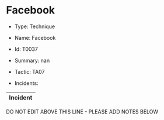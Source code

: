 # Facebook

* Type: Technique

* Name: Facebook

* Id: T0037

* Summary: nan

* Tactic: TA07

* Incidents:

| Incident |
| --------- |

DO NOT EDIT ABOVE THIS LINE - PLEASE ADD NOTES BELOW